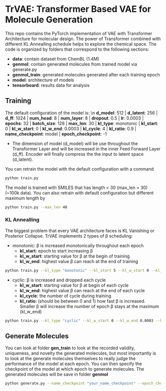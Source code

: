 # TrVAE: Transformer Based VAE for Molecule Generation

This repo contains the PyTorch implementation of VAE with Transformer Architecture for molecular design. The power of Transformer combined with different KL Annealling schedule helps to explore the chemical space. The code is organized by folders that correspond to the following sections: 
- **data**: contain dataset from ChemBL (1.4M)
- **genmol**: contain generated molecules from trained model via generate.py
- **genmol_train**: generated molecules generated after each training epoch
- **model**: architecture of models
- **tensorboard**: results data for analysis


## Training
The default configuration of the model is: \n
**d_model**: 512 | **d_latent**: 256 | **d_ff**: 1024 | **num_head**: 8 | **num_layer**: 8 | **dropout**: 0.5 | **lr**: 0.0003 | **epochs**: 32 | **batch_size**: 128 | **max_len**: 30 | **kl_type**: monotonic | **kl_start**: 0 | **kl_w_start**: 0 | **kl_w_end**: 0.0003 | **kl_cycle**: 4 | **kl_ratio**: 0.9 | **name_checkpoint**: model | **epoch_checkpoint**: -1 

- The dimension of model (d_model) will be use throughout the Transformer Layer and  will be increased in the inner Feed Forward Layer (d_ff). Encoder will finally compress the the input to latent space (d_latent). 

You can retrain the model with the default configuration with a command

```bash
python train.py
```

The model is trained with SMILES that has length < 30 (max_len = 30) (~100k data). You can also retrain with default configuration but different maximum length by
```bash
python train.py --max_len 40 
```

### KL Annealling 
The biggest problem that every VAE architecture faces is KL Vanishing or Posterior Collapse. TrVAE implements 2 types of β scheduling:
- monotonic: β is increased monotonically throughout each epoch 
    - **kl_start**: epoch to start increasing β 
    - **kl_w_start**: starting value for β at the begin of training 
    - **kl_w_end**: highest value β can reach at the end of training

```bash
python train.py --kl_type "monotonic" --kl_start 5 --kl_w_start 0 --kl_w_end 0.003
```

- cyclic: β is increased and dropped each cycle 
    - **kl_w_start**: starting value for β at begin of each cycle
    - **kl_w_end**: highest value β can reach at the end of each cycle 
    - **kl_cycle**: the number of cycle during training 
    - **kl_ratio**: (should be between 0 and 1) how fast β is increased. Smaller β will increase the number of epoch β stays at the maximum (kl_w_end)

```bash
python train.py --kl_type "cyclic" --kl_w_start 0 --kl_w_end 0.0003 --kl_cycle 8 --kl_ratio 0.9
```

## Generate Molecules
You can look at folder **gen_train** to look at the recorded validity, uniqueness, and novelty the generated molecules, but most importantly is to look at the generate molecules themselves to really judge the performance of the model at each epoch. You can then specify the checkpoint of the model at which epoch to generate molecules. The generated molecules will be save in folder **genmol**

```bash
python generate.py --name_checkpoint "your_name_checkpoint" --epoch_checkpoint 5
```






